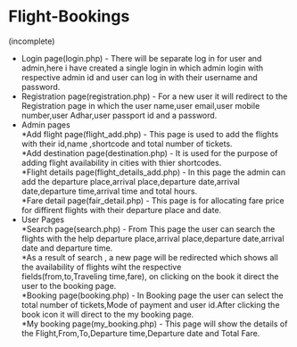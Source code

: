 # Flight-Bookings
(incomplete)
* Login page(login.php) - There will be separate log in for user and admin,here i have created a single login in which admin login with respective admin id and user can log in with their username and password.
*  Registration page(registration.php) - For a new user it will redirect to the Registration page in which the user name,user email,user mobile number,user Adhar,user passport id and a password.
*  Admin pages<br/>
             *Add flight page(flight_add.php) - This page is used to add the flights with their id,name ,shortcode and total number of tickets.<br/>
             *Add destination page(destination.php) - It is used for the purpose of adding flight availability in cities with thier shortcodes.<br/>
             *Flight details page(flight_details_add.php) - In this page the admin can add the departure place,arrival place,departure date,arrival         
             date,departure time,arrival time and total hours.<br/>
             *Fare detail page(fair_detail.php) - This page is for allocating fare price for diffirent flights with their departure place and date.<br/>
 * User Pages<br/>
             *Search page(search.php) - From This page the user can search the flights with the help departure place,arrival place,departure date,arrival                date and departure time.<br/>
             *As a result of search , a new page will be redirected which shows all the availability of flights wiht the respective     
             fields(from,to,Traveling time,fare), on clicking on the book it direct the user to the booking page.<br/>
             *Booking page(booking.php) - In Booking page the user can select the total number of tickets,Mode of payment and user id.After clicking the   
             book icon it will direct to the my booking page.<br/>
             *My booking page(my_booking.php) - This page will show the details of the Flight,From,To,Departure time,Departure date and Total Fare.<br/>
